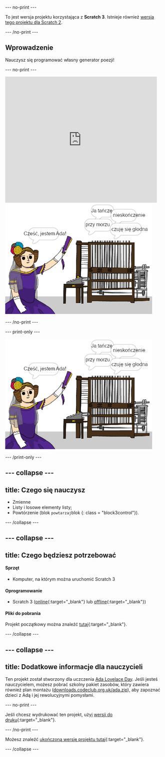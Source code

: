 \--- no-print \---

To jest wersja projektu korzystająca z **Scratch 3**. Istnieje również [wersja tego projektu dla Scratch 2](https://projects.raspberrypi.org/en/projects/poetry-generator-scratch2).

\--- /no-print \---

## Wprowadzenie

Nauczysz się programować własny generator poezji!

\--- no-print \---

<div class="scratch-preview">
  <iframe allowtransparency="true" width="485" height="402" src="https://scratch.mit.edu/projects/embed/77844926/?autostart=false" frameborder="0" scrolling="no"></iframe>
  <img src="images/poetry-final.png">
</div>

\--- /no-print \---

\--- print-only \---

![zrzut ekranu z gry](images/poetry-final.png)

\--- /print-only \---

## \--- collapse \---

## title: Czego się nauczysz

+ Zmienne
+ Listy i losowe elementy listy;
+ Powtórzenie (blok `powtarzaj`blok {: class = "block3control"}).

\--- /collapse \---

## \--- collapse \---

## title: Czego będziesz potrzebować

#### Sprzęt

+ Komputer, na którym można uruchomić Scratch 3

#### Oprogramowanie

+ Scratch 3 ([online](http://rpf.io/scratchon){:target="_blank"} lub [offline](http://rpf.io/scratchoff){:target="_blank"})

#### Pliki do pobrania

Projekt początkowy można znaleźć [tutaj](http://rpf.io/p/en/poetry-generator-go){:target="_blank"}.

\--- /collapse \---

## \--- collapse \---

## title: Dodatkowe informacje dla nauczycieli

Ten projekt został stworzony dla uczczenia [Ada Lovelace Day](https://findingada.com). Jeśli jesteś nauczycielem, możesz pobrać szkolny pakiet zasobów, który zawiera również plan montażu ([downloads.codeclub.org.uk/ada.zip](http://downloads.codeclub.org.uk/ada.zip)), aby zapoznać dzieci z Adą i jej rewolucyjnymi pomysłami.

\--- no-print \---

Jeśli chcesz wydrukować ten projekt, użyj [wersji do druku](https://projects.raspberrypi.org/en/projects/poetry-generator/print){:target="_blank"}.

\--- /no-print \---

Możesz znaleźć [ukończoną wersję projektu tutaj](http://rpf.io/p/en/poetry-generator-get){:target="_blank"}.

\--- /collapse \---